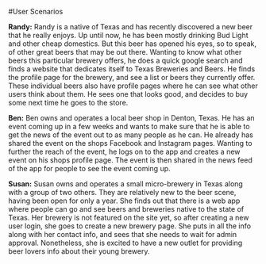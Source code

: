 #User Scenarios

**Randy:**
    Randy is a native of Texas and has recently discovered a new beer that he really enjoys. Up until now, he has been mostly drinking Bud Light and other cheap domestics. But this beer has opened his eyes, so to speak, of other great beers that may be out there. Wanting to know what other beers this particular brewery offers, he does a quick google search and finds a website that dedicates itself to Texas Breweries and Beers. He finds the profile page for the brewery, and see a list or beers they currently offer. These individual beers also have profile pages where he can see what other users think about them. He sees one that looks good, and decides to buy some next time he goes to the store.

**Ben:**
    Ben owns and operates a local beer shop in Denton, Texas. He has an event coming up in a few weeks and wants to make sure that he is able to get the news of the event out to as many people as he can. He already has shared the event on the shops Facebook and Instagram pages. Wanting to further the reach of the event, he logs on to the app and creates a new event on his shops profile page. The event is then shared in the news feed of the app for people to see the event coming up. 

**Susan:**
    Susan owns and operates a small micro-brewery in Texas along with a group of two others. They are relatively new to the beer scene, having been open for only a year. She finds out that there is a web app where people can go and see beers and breweries native to the state of Texas. Her brewery is not featured on the site yet, so after creating a new user login, she goes to create a new brewery page. She puts in all the info along with her contact info, and sees that she needs to wait for admin approval. Nonetheless, she is excited to have a new outlet for providing beer lovers info about their young brewery.  